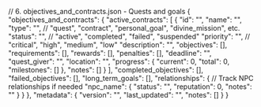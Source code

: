 // 6. objectives_and_contracts.json - Quests and goals
{
  "objectives_and_contracts": {
    "active_contracts": [
      {
        "id": "",
        "name": "",
        "type": "", // "quest", "contract", "personal_goal", "divine_mission", etc.
        "status": "", // "active", "completed", "failed", "suspended"
        "priority": "", // "critical", "high", "medium", "low"
        "description": "",
        "objectives": [],
        "requirements": [],
        "rewards": [],
        "penalties": [],
        "deadline": "",
        "quest_giver": "",
        "location": "",
        "progress": {
          "current": 0,
          "total": 0,
          "milestones": []
        },
        "notes": []
      }
    ],
    "completed_objectives": [],
    "failed_objectives": [],
    "long_term_goals": [],
    "relationships": {
      // Track NPC relationships if needed
      "npc_name": {
        "status": "",
        "reputation": 0,
        "notes": ""
      }
    }
  },
  "metadata": {
    "version": "",
    "last_updated": "",
    "notes": []
  }
}